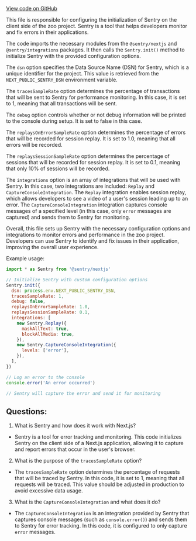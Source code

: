 [View code on GitHub](zoo-labs/zoo/blob/master/app/sentry.client.config.ts)

This file is responsible for configuring the initialization of Sentry on the client side of the zoo project. Sentry is a tool that helps developers monitor and fix errors in their applications. 

The code imports the necessary modules from the `@sentry/nextjs` and `@sentry/integrations` packages. It then calls the `Sentry.init()` method to initialize Sentry with the provided configuration options. 

The `dsn` option specifies the Data Source Name (DSN) for Sentry, which is a unique identifier for the project. This value is retrieved from the `NEXT_PUBLIC_SENTRY_DSN` environment variable. 

The `tracesSampleRate` option determines the percentage of transactions that will be sent to Sentry for performance monitoring. In this case, it is set to 1, meaning that all transactions will be sent. 

The `debug` option controls whether or not debug information will be printed to the console during setup. It is set to false in this case. 

The `replaysOnErrorSampleRate` option determines the percentage of errors that will be recorded for session replay. It is set to 1.0, meaning that all errors will be recorded. 

The `replaysSessionSampleRate` option determines the percentage of sessions that will be recorded for session replay. It is set to 0.1, meaning that only 10% of sessions will be recorded. 

The `integrations` option is an array of integrations that will be used with Sentry. In this case, two integrations are included: `Replay` and `CaptureConsoleIntegration`. The `Replay` integration enables session replay, which allows developers to see a video of a user's session leading up to an error. The `CaptureConsoleIntegration` integration captures console messages of a specified level (in this case, only `error` messages are captured) and sends them to Sentry for monitoring. 

Overall, this file sets up Sentry with the necessary configuration options and integrations to monitor errors and performance in the zoo project. Developers can use Sentry to identify and fix issues in their application, improving the overall user experience. 

Example usage:

```javascript
import * as Sentry from '@sentry/nextjs'

// Initialize Sentry with custom configuration options
Sentry.init({
  dsn: process.env.NEXT_PUBLIC_SENTRY_DSN,
  tracesSampleRate: 1,
  debug: false,
  replaysOnErrorSampleRate: 1.0,
  replaysSessionSampleRate: 0.1,
  integrations: [
    new Sentry.Replay({
      maskAllText: true,
      blockAllMedia: true,
    }),
    new Sentry.CaptureConsoleIntegration({
      levels: ['error'],
    }),
  ],
})

// Log an error to the console
console.error('An error occurred')

// Sentry will capture the error and send it for monitoring
```
## Questions: 
 1. What is Sentry and how does it work with Next.js?
- Sentry is a tool for error tracking and monitoring. This code initializes Sentry on the client side of a Next.js application, allowing it to capture and report errors that occur in the user's browser.

2. What is the purpose of the `tracesSampleRate` option?
- The `tracesSampleRate` option determines the percentage of requests that will be traced by Sentry. In this code, it is set to 1, meaning that all requests will be traced. This value should be adjusted in production to avoid excessive data usage.

3. What is the `CaptureConsoleIntegration` and what does it do?
- The `CaptureConsoleIntegration` is an integration provided by Sentry that captures console messages (such as `console.error()`) and sends them to Sentry for error tracking. In this code, it is configured to only capture `error` messages.